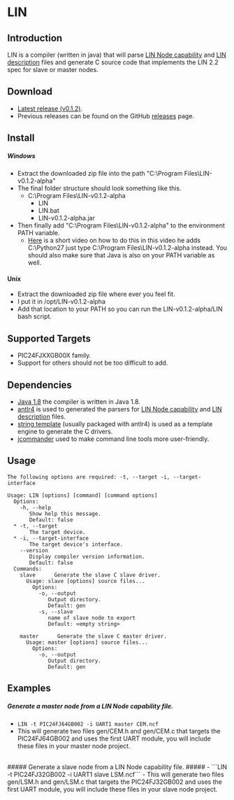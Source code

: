 # LIN

## Introduction ##
LIN is a compiler (written in java) that will parse [LIN Node capability](http://www.cs-group.de/fileadmin/media/Documents/LIN_Specification_Package_2.2A.pdf#page=164) and [LIN description](http://www.cs-group.de/fileadmin/media/Documents/LIN_Specification_Package_2.2A.pdf#page=175) files and generate C source code that implements the LIN 2.2 spec for slave or master nodes.

## Download ##
- [Latest release (v0.1.2)](https://github.com/PersonalTransport/LIN/releases/download/v0.1.2-alpha/LIN-v0.1.2-alpha-install.zip).
- Previous releases can be found on the GitHub [releases](https://github.com/PersonalTransport/LIN/releases) page.

## Install ##
##### Windows #####
 - Extract the downloaded zip file into the path "C:\Program Files\LIN-v0.1.2-alpha"
  - The final folder structure should look something like this.
    * C:\Program Files\LIN-v0.1.2-alpha
      * LIN
      * LIN.bat
      * LIN-v0.1.2-alpha.jar
  - Then finally add "C:\Program Files\LIN-v0.1.2-alpha" to the environment PATH variable.
    - [Here](https://youtu.be/dU_ca27EGT8?t=98) is a short video on how to do this in this video he adds C:\Python27 just type C:\Program Files\LIN-v0.1.2-alpha instead. You should also make sure that Java is also on your PATH variable as well.

#### Unix ####
 - Extract the downloaded zip file where ever you feel fit.
  - I put it in /opt/LIN-v0.1.2-alpha
 - Add that location to your PATH so you can run the LIN-v0.1.2-alpha/LIN bash script.

## Supported Targets ##
- PIC24FJXXGB00X family.
- Support for others should not be too difficult to add.

## Dependencies ##
- [Java 1.8](https://www.oracle.com/java/index.html) the compiler is written in Java 1.8.
- [antlr4](http://www.antlr.org/) is used to generated the parsers for [LIN Node capability](http://www.cs-group.de/fileadmin/media/Documents/LIN_Specification_Package_2.2A.pdf#page=164) and [LIN description](http://www.cs-group.de/fileadmin/media/Documents/LIN_Specification_Package_2.2A.pdf#page=175) files.
- [string template](http://www.stringtemplate.org/) (usually packaged with antlr4) is used as a template engine to generate the C drivers.
- [jcommander](http://jcommander.org/) used to make command line tools more user-friendly.


## Usage ##
```
The following options are required: -t, --target -i, --target-interface

Usage: LIN [options] [command] [command options]
  Options:
    -h, --help
       Show help this message.
       Default: false
  * -t, --target
       The target device.
  * -i, --target-interface
       The target device's interface.
    --version
       Display compiler version information.
       Default: false
  Commands:
    slave      Generate the slave C slave driver.
      Usage: slave [options] source files...
        Options:
          -o, --output
             Output directory.
             Default: gen
          -s, --slave
             name of slave node to export
             Default: <empty string>

    master      Generate the slave C master driver.
      Usage: master [options] source files...
        Options:
          -o, --output
             Output directory.
             Default: gen
```

## Examples ##
##### Generate a master node from a LIN Node capability file. #####
  - ```LIN -t PIC24FJ64GB002 -i UART1 master CEM.ncf```
  - This will generate two files gen/CEM.h and gen/CEM.c that targets the PIC24FJ64GB002 and uses the first UART module, you will include these files in your master node project.

</br>
##### Generate a slave node from a LIN Node capability file. #####
 - ```LIN -t PIC24FJ32GB002 -i UART1 slave LSM.ncf```
 - This will generate two files gen/LSM.h and gen/LSM.c that targets the PIC24FJ32GB002 and uses the first UART module, you will include these files in your slave node project.
